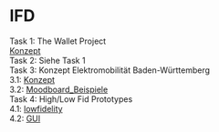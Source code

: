 # IFD
Task 1: The Wallet Project
<br>
<a href="https://github.com/metinhan/IFD/blob/main/Task%201%20Metin%20Han.pdf">Konzept</a>
<br>
Task 2: Siehe Task 1
<br>
Task 3: Konzept Elektromobilität Baden-Württemberg
<br>
3.1: <a href="https://github.com/metinhan/IFD/blob/main/Konzept%20Elektromobilität%20Baden-Württemberg.pdf">Konzept</a>
<br>
3.2: <a href="https://github.com/metinhan/IFD/blob/main/Moodboard_neu.pdf">Moodboard_Beispiele</a>
<br>
Task 4: High/Low Fid Prototypes
<br>
4.1: <a href="https://github.com/metinhan/IFD/blob/main/lowfidelity_Metin_Han.pdf">lowfidelity</a>
<br>
4.2: <a href="https://github.com/metinhan/IFD/blob/main/GUI%20Tool%20Sketch.pdf">GUI</a>
